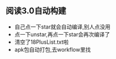 ## 阅读3.0自动构建
* 自己点一下star就会自动编译,别人点没用
* 点一下unstar,再点一下star会再次编译了
* 清空了18PlusList.txt啦
* apk包自动打包,去workflow里找
